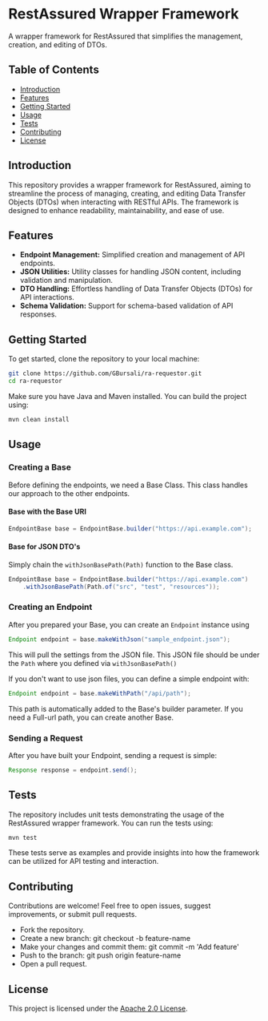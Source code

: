 # RestAssured Wrapper Framework

A wrapper framework for RestAssured that simplifies the management, creation, and editing of DTOs.
## Table of Contents

- [Introduction](#introduction)
- [Features](#features)
- [Getting Started](#getting-started)
- [Usage](#usage)
- [Tests](#tests)
- [Contributing](#contributing)
- [License](#license)

## Introduction

This repository provides a wrapper framework for RestAssured, aiming to streamline the process of managing, creating, and editing Data Transfer Objects (DTOs) when interacting with RESTful APIs. The framework is designed to enhance readability, maintainability, and ease of use.

## Features

- **Endpoint Management:** Simplified creation and management of API endpoints.
- **JSON Utilities:** Utility classes for handling JSON content, including validation and manipulation.
- **DTO Handling:** Effortless handling of Data Transfer Objects (DTOs) for API interactions.
- **Schema Validation:** Support for schema-based validation of API responses.

## Getting Started

To get started, clone the repository to your local machine:

```bash
git clone https://github.com/GBursali/ra-requestor.git
cd ra-requestor
```
Make sure you have Java and Maven installed. You can build the project using:
```bash
mvn clean install
```

## Usage
### Creating a Base
Before defining the endpoints, we need a Base Class. This class handles our approach to the other endpoints.
#### Base with the Base URI
```java
EndpointBase base = EndpointBase.builder("https://api.example.com");
```
#### Base for JSON DTO's
Simply chain the ```withJsonBasePath(Path)``` function to the Base class.
```java
EndpointBase base = EndpointBase.builder("https://api.example.com")
    .withJsonBasePath(Path.of("src", "test", "resources"));
```
### Creating an Endpoint
After you prepared your Base, you can create an ```Endpoint``` instance using
```java
Endpoint endpoint = base.makeWithJson("sample_endpoint.json");
```
This will pull the settings from the JSON file. This JSON file should be under the ```Path``` where you defined via ```withJsonBasePath()``` 

If you don't want to use json files, you can define a simple endpoint with:
```java
Endpoint endpoint = base.makeWithPath("/api/path");
```
This path is automatically added to the Base's builder parameter. If you need a Full-url path, you can create another Base.
### Sending a Request
After you have built your Endpoint, sending a request is simple:
```java
Response response = endpoint.send();
```

## Tests
The repository includes unit tests demonstrating the usage of the RestAssured wrapper framework. You can run the tests using:
```bash
mvn test
```
These tests serve as examples and provide insights into how the framework can be utilized for API testing and interaction.

## Contributing
Contributions are welcome! Feel free to open issues, suggest improvements, or submit pull requests.

- Fork the repository.
- Create a new branch: git checkout -b feature-name
- Make your changes and commit them: git commit -m 'Add feature'
- Push to the branch: git push origin feature-name
- Open a pull request.

## License
This project is licensed under the [Apache 2.0 License].


[Apache 2.0 License]:./LICENSE
